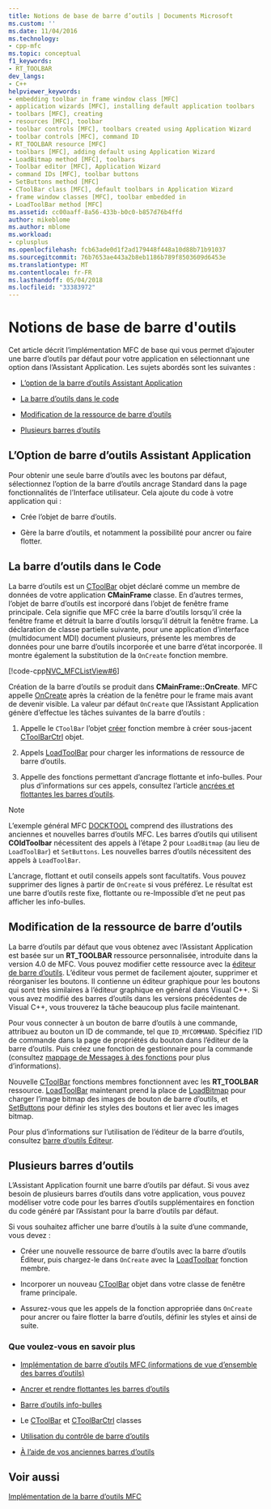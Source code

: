 ```yaml
---
title: Notions de base de barre d’outils | Documents Microsoft
ms.custom: ''
ms.date: 11/04/2016
ms.technology:
- cpp-mfc
ms.topic: conceptual
f1_keywords:
- RT_TOOLBAR
dev_langs:
- C++
helpviewer_keywords:
- embedding toolbar in frame window class [MFC]
- application wizards [MFC], installing default application toolbars
- toolbars [MFC], creating
- resources [MFC], toolbar
- toolbar controls [MFC], toolbars created using Application Wizard
- toolbar controls [MFC], command ID
- RT_TOOLBAR resource [MFC]
- toolbars [MFC], adding default using Application Wizard
- LoadBitmap method [MFC], toolbars
- Toolbar editor [MFC], Application Wizard
- command IDs [MFC], toolbar buttons
- SetButtons method [MFC]
- CToolBar class [MFC], default toolbars in Application Wizard
- frame window classes [MFC], toolbar embedded in
- LoadToolBar method [MFC]
ms.assetid: cc00aaff-8a56-433b-b0c0-b857d76b4ffd
author: mikeblome
ms.author: mblome
ms.workload:
- cplusplus
ms.openlocfilehash: fcb63ade0d1f2ad179448f448a10d88b71b91037
ms.sourcegitcommit: 76b7653ae443a2b8eb1186b789f8503609d6453e
ms.translationtype: MT
ms.contentlocale: fr-FR
ms.lasthandoff: 05/04/2018
ms.locfileid: "33383972"
---
```

# <a name="toolbar-fundamentals"></a>Notions de base de barre d'outils
Cet article décrit l’implémentation MFC de base qui vous permet d’ajouter une barre d’outils par défaut pour votre application en sélectionnant une option dans l’Assistant Application. Les sujets abordés sont les suivantes :  
  
-   [L’option de la barre d’outils Assistant Application](#_core_the_appwizard_toolbar_option)  
  
-   [La barre d’outils dans le code](#_core_the_toolbar_in_code)  
  
-   [Modification de la ressource de barre d’outils](#_core_editing_the_toolbar_resource)  
  
-   [Plusieurs barres d’outils](#_core_multiple_toolbars)  
  
##  <a name="_core_the_appwizard_toolbar_option"></a> L’Option de barre d’outils Assistant Application  
 Pour obtenir une seule barre d’outils avec les boutons par défaut, sélectionnez l’option de la barre d’outils ancrage Standard dans la page fonctionnalités de l’Interface utilisateur. Cela ajoute du code à votre application qui :  
  
-   Crée l’objet de barre d’outils.  
  
-   Gère la barre d’outils, et notamment la possibilité pour ancrer ou faire flotter.  
  
##  <a name="_core_the_toolbar_in_code"></a> La barre d’outils dans le Code  
 La barre d’outils est un [CToolBar](../mfc/reference/ctoolbar-class.md) objet déclaré comme un membre de données de votre application **CMainFrame** classe. En d’autres termes, l’objet de barre d’outils est incorporé dans l’objet de fenêtre frame principale. Cela signifie que MFC crée la barre d’outils lorsqu’il crée la fenêtre frame et détruit la barre d’outils lorsqu’il détruit la fenêtre frame. La déclaration de classe partielle suivante, pour une application d’interface (multidocument MDI) document plusieurs, présente les membres de données pour une barre d’outils incorporée et une barre d’état incorporée. Il montre également la substitution de la `OnCreate` fonction membre.  
  
 [!code-cpp[NVC_MFCListView#6](../atl/reference/codesnippet/cpp/toolbar-fundamentals_1.h)]  
  
 Création de la barre d’outils se produit dans **CMainFrame::OnCreate**. MFC appelle [OnCreate](../mfc/reference/cwnd-class.md#oncreate) après la création de la fenêtre pour le frame mais avant de devenir visible. La valeur par défaut `OnCreate` que l’Assistant Application génère d’effectue les tâches suivantes de la barre d’outils :  
  
1.  Appelle le `CToolBar` l’objet [créer](../mfc/reference/ctoolbar-class.md#create) fonction membre à créer sous-jacent [CToolBarCtrl](../mfc/reference/ctoolbarctrl-class.md) objet.  
  
2.  Appels [LoadToolBar](../mfc/reference/ctoolbar-class.md#loadtoolbar) pour charger les informations de ressource de barre d’outils.  
  
3.  Appelle des fonctions permettant d’ancrage flottante et info-bulles. Pour plus d’informations sur ces appels, consultez l’article [ancrées et flottantes les barres d’outils](../mfc/docking-and-floating-toolbars.md).  
  
> [!NOTE]
>  L’exemple général MFC [DOCKTOOL](../visual-cpp-samples.md) comprend des illustrations des anciennes et nouvelles barres d’outils MFC. Les barres d’outils qui utilisent **COldToolbar** nécessitent des appels à l’étape 2 pour `LoadBitmap` (au lieu de `LoadToolBar`) et `SetButtons`. Les nouvelles barres d’outils nécessitent des appels à `LoadToolBar`.  
  
 L’ancrage, flottant et outil conseils appels sont facultatifs. Vous pouvez supprimer des lignes à partir de `OnCreate` si vous préférez. Le résultat est une barre d’outils reste fixe, flottante ou re-Impossible d’et ne peut pas afficher les info-bulles.  
  
##  <a name="_core_editing_the_toolbar_resource"></a> Modification de la ressource de barre d’outils  
 La barre d’outils par défaut que vous obtenez avec l’Assistant Application est basée sur un **RT_TOOLBAR** ressource personnalisée, introduite dans la version 4.0 de MFC. Vous pouvez modifier cette ressource avec la [éditeur de barre d’outils](../windows/toolbar-editor.md). L’éditeur vous permet de facilement ajouter, supprimer et réorganiser les boutons. Il contienne un éditeur graphique pour les boutons qui sont très similaires à l’éditeur graphique en général dans Visual C++. Si vous avez modifié des barres d’outils dans les versions précédentes de Visual C++, vous trouverez la tâche beaucoup plus facile maintenant.  
  
 Pour vous connecter à un bouton de barre d’outils à une commande, attribuez au bouton un ID de commande, tel que `ID_MYCOMMAND`. Spécifiez l’ID de commande dans la page de propriétés du bouton dans l’éditeur de la barre d’outils. Puis créez une fonction de gestionnaire pour la commande (consultez [mappage de Messages à des fonctions](../mfc/reference/mapping-messages-to-functions.md) pour plus d’informations).  
  
 Nouvelle [CToolBar](../mfc/reference/ctoolbar-class.md) fonctions membres fonctionnent avec les **RT_TOOLBAR** ressource. [LoadToolBar](../mfc/reference/ctoolbar-class.md#loadtoolbar) maintenant prend la place de [LoadBitmap](../mfc/reference/ctoolbar-class.md#loadbitmap) pour charger l’image bitmap des images de bouton de barre d’outils, et [SetButtons](../mfc/reference/ctoolbar-class.md#setbuttons) pour définir les styles des boutons et lier avec les images bitmap.  
  
 Pour plus d’informations sur l’utilisation de l’éditeur de la barre d’outils, consultez [barre d’outils Éditeur](../windows/toolbar-editor.md).  
  
##  <a name="_core_multiple_toolbars"></a> Plusieurs barres d’outils  
 L’Assistant Application fournit une barre d’outils par défaut. Si vous avez besoin de plusieurs barres d’outils dans votre application, vous pouvez modéliser votre code pour les barres d’outils supplémentaires en fonction du code généré par l’Assistant pour la barre d’outils par défaut.  
  
 Si vous souhaitez afficher une barre d’outils à la suite d’une commande, vous devez :  
  
-   Créer une nouvelle ressource de barre d’outils avec la barre d’outils Éditeur, puis chargez-le dans `OnCreate` avec la [LoadToolbar](../mfc/reference/ctoolbar-class.md#loadtoolbar) fonction membre.  
  
-   Incorporer un nouveau [CToolBar](../mfc/reference/ctoolbar-class.md) objet dans votre classe de fenêtre frame principale.  
  
-   Assurez-vous que les appels de la fonction appropriée dans `OnCreate` pour ancrer ou faire flotter la barre d’outils, définir les styles et ainsi de suite.  
  
### <a name="what-do-you-want-to-know-more-about"></a>Que voulez-vous en savoir plus  
  
-   [Implémentation de barre d’outils MFC (informations de vue d’ensemble des barres d’outils)](../mfc/mfc-toolbar-implementation.md)  
  
-   [Ancrer et rendre flottantes les barres d’outils](../mfc/docking-and-floating-toolbars.md)  
  
-   [Barre d’outils info-bulles](../mfc/toolbar-tool-tips.md)  
  
-   Le [CToolBar](../mfc/reference/ctoolbar-class.md) et [CToolBarCtrl](../mfc/reference/ctoolbarctrl-class.md) classes  
  
-   [Utilisation du contrôle de barre d’outils](../mfc/working-with-the-toolbar-control.md)  
  
-   [À l’aide de vos anciennes barres d’outils](../mfc/using-your-old-toolbars.md)  
  
## <a name="see-also"></a>Voir aussi  
 [Implémentation de la barre d’outils MFC](../mfc/mfc-toolbar-implementation.md)

